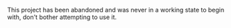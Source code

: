 This project has been abandoned and was never in a working state to begin with, don't bother attempting to use it.
